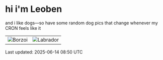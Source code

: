 # hi i'm Leoben

and i like dogs—so have some random dog pics that change whenever my CRON feels like it

|  |  |
|--------|----------|
| ![Borzoi](https://random-dog-vercel.vercel.app/api/random-borzoi?v=1749891040) | ![Labrador](https://random-dog-vercel.vercel.app/api/random-labrador?v=1749891040) |

Last updated: 2025-06-14 08:50 UTC
